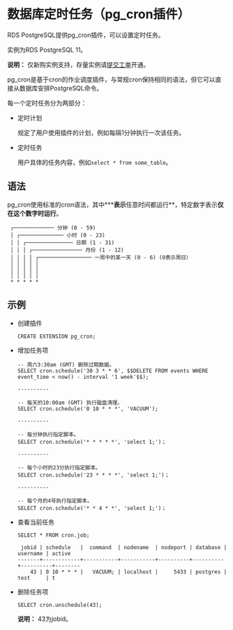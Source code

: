 # 数据库定时任务（pg\_cron插件）

RDS PostgreSQL提供pg\_cron插件，可以设置定时任务。

实例为RDS PostgreSQL 11。

**说明：** 仅新购实例支持，存量实例请[提交工单](https://selfservice.console.aliyun.com/ticket/createIndex)开通。

pg\_cron是基于cron的作业调度插件，与常规cron保持相同的语法，但它可以直接从数据库安排PostgreSQL命令。

每一个定时任务分为两部分：

-   定时计划

    规定了用户使用插件的计划，例如每隔1分钟执行一次该任务。

-   定时任务

    用户具体的任务内容，例如`select * from some_table`。


## 语法

pg\_cron使用标准的cron语法，其中**\***表示**任意时间都运行**，特定数字表示**仅在这个数字时运行**。

```
 ┌───────────── 分钟 (0 - 59)
 │ ┌────────────── 小时 (0 - 23)
 │ │ ┌─────────────── 日期 (1 - 31)
 │ │ │ ┌──────────────── 月份 (1 - 12)
 │ │ │ │ ┌───────────────── 一周中的某一天 (0 - 6) (0表示周日）
 │ │ │ │ │                  
 │ │ │ │ │
 │ │ │ │ │
 * * * * *
```

## 示例

-   创建插件

    ```
    CREATE EXTENSION pg_cron;
    ```

-   增加任务项

    ```
    -- 周六3:30am (GMT) 删除过期数据。 
    SELECT cron.schedule('30 3 * * 6', $$DELETE FROM events WHERE event_time < now() - interval '1 week'$$);
    
    ----------
    
    -- 每天的10:00am (GMT) 执行磁盘清理。
    SELECT cron.schedule('0 10 * * *', 'VACUUM');
    
    ----------
    
    -- 每分钟执行指定脚本。
    SELECT cron.schedule('* * * * *', 'select 1;')；
    
    ----------
    
    -- 每个小时的23分执行指定脚本。
    SELECT cron.schedule('23 * * * *', 'select 1;')；
    
    ----------
    
    -- 每个月的4号执行指定脚本。
    SELECT cron.schedule('* * 4 * *', 'select 1;')；
    ```

-   查看当前任务

    ```
    SELECT * FROM cron.job;
    
     jobid | schedule   |  command  | nodename  | nodeport | database | username | active 
    -------+------------+-----------+-----------+----------+----------+----------+--------
        43 | 0 10 * * * |   VACUUM; | localhost |     5433 | postgres | test     | t
    ```

-   删除任务项

    ```
    SELECT cron.unschedule(43);
    ```

    **说明：** 43为jobid。


